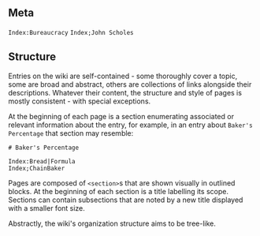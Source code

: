 <section>

# Meta

<code>Index:Bureaucracy</code>
<code>Index;John Scholes</code>
</section>

<section>

# Structure

Entries on the wiki are self-contained - some thoroughly cover a topic, some are broad and abstract, others are collections of links alongside their descriptions. Whatever their content, the structure and style of pages is mostly consistent - with special exceptions.

At the beginning of each page is a section enumerating associated or relevant information about the entry, for example, in an entry about `Baker's Percentage` that section may resemble:

```
# Baker's Percentage

Index:Bread|Formula
Index;ChainBaker

```

Pages are composed of `<section>`s that are shown visually in outlined blocks. At the beginning of each section is a title labelling its scope. Sections can contain subsections that are noted by a new title displayed with a smaller font size.

Abstractly, the wiki's organization structure aims to be tree-like.
</section>